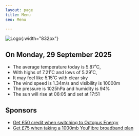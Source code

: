```yaml
---
layout: page
title: Menu
seo: Menu

---
```


![Logo](/images/logo.jpg){:width="832px"}

<!-- weather_marker starts -->
## On Monday, 29 September 2025

- The average temperature today is 5.87˚C,
- With highs of 7.21˚C and lows of 5.29˚C,
- It may feel like 5.15˚C with clear sky
- The wind speed is 1.34m/s and visibility is 10000m
- The pressure is 1025hPa and humidity is 94%
- The sun will rise at 06:05 and set at 17:51

<!-- weather_marker ends -->

## Sponsors

- [Get £50 credit when switching to Octopus Energy](https://bit.ly/3oD1nnS)
- [Get £75 when taking a 1000mb YouFibre broadband plan](https://aklam.io/91zWhU?)
